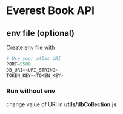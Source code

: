 # Everest Book API


## env file (optional)

Create env file with
```python
# Use your atlas URI
PORT=5500
DB_URI=<URI_STRING>
TOKEN_KEY=<TOKEN_KEY>
```
### Run without env
change value of URI in **utils/dbCollection.js**
